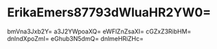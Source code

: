 # ErikaEmers87793dWluaHR2YW0=
bmVna3Jxb2Y=
a3J2YWpoaXQ=
eWFlZnZsaXI=
cGZxZ3RibHM=
dnlndXpoZmI=
eGhub3N5dmQ=
dnlmeHRiZHc=
